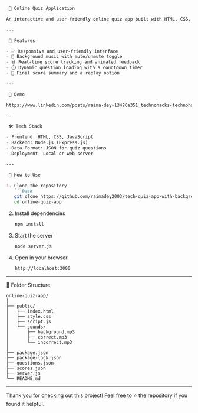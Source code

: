 ````markdown
 🎯 Online Quiz Application

An interactive and user-friendly online quiz app built with HTML, CSS, and JavaScript. This project features a responsive design, background music with mute/unmute toggle, real-time score tracking, and dynamic question loading with a countdown timer.

---

 🚀 Features

- ✅ Responsive and user-friendly interface  
- 🎵 Background music with mute/unmute toggle  
- 📊 Real-time score tracking and animated feedback  
- ⏱️ Dynamic question loading with a countdown timer  
- 🏁 Final score summary and a replay option  

---

 📸 Demo

https://www.linkedin.com/posts/raima-dey-13426a351_technohacks-technohacksedutechofficial-webdevelopment-activity-7333211015767072769-TR0e?utm_source=share&utm_medium=member_desktop&rcm=ACoAAFfIEjgBh_9vyf6CGiDyydF9iq8O8XpKybM

---

 🛠️ Tech Stack

- Frontend: HTML, CSS, JavaScript  
- Backend: Node.js (Express.js)  
- Data Format: JSON for quiz questions  
- Deployment: Local or web server

---

 🧠 How to Use

1. Clone the repository  
   ```bash
   git clone https://github.com/raimadey2003/tech-quiz-app-with-backgroundmusic.git
   cd online-quiz-app
````

2. Install dependencies 

   ```bash
   npm install
   ```

3. Start the server

   ```bash
   node server.js
   ```

4. Open in your browser

   ```
   http://localhost:3000
   ```

---

 📁 Folder Structure

```
online-quiz-app/
│
├── public/
│   ├── index.html
│   ├── style.css
│   ├── script.js
│   └── sounds/
│       ├── background.mp3
│       ├── correct.mp3
│       └── incorrect.mp3
│
├── package.json
├── package-lock.json
├── questions.json
├── scores.json
├── server.js
└── README.md
```

---

Thank you for checking out this project! Feel free to ⭐️ the repository if you found it helpful.

